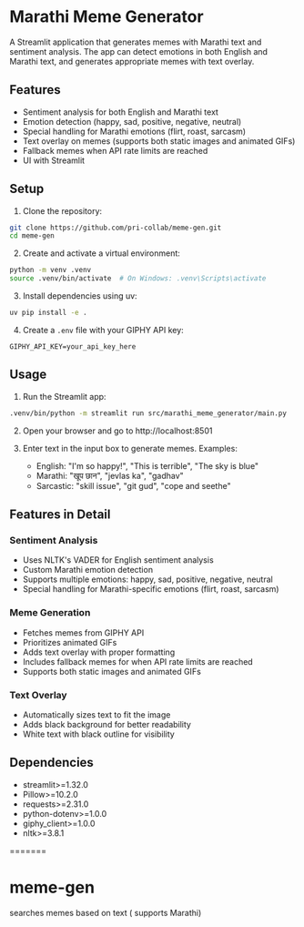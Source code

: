 # Marathi Meme Generator

A Streamlit application that generates memes with Marathi text and sentiment analysis. The app can detect emotions in both English and Marathi text, and generates appropriate memes with text overlay.

## Features

- Sentiment analysis for both English and Marathi text
- Emotion detection (happy, sad, positive, negative, neutral)
- Special handling for Marathi emotions (flirt, roast, sarcasm)
- Text overlay on memes (supports both static images and animated GIFs)
- Fallback memes when API rate limits are reached
- UI with Streamlit



## Setup

1. Clone the repository:
```bash
git clone https://github.com/pri-collab/meme-gen.git
cd meme-gen
```

2. Create and activate a virtual environment:
```bash
python -m venv .venv
source .venv/bin/activate  # On Windows: .venv\Scripts\activate
```

3. Install dependencies using uv:
```bash
uv pip install -e .
```

4. Create a `.env` file with your GIPHY API key:
```
GIPHY_API_KEY=your_api_key_here
```

## Usage

1. Run the Streamlit app:
```bash
.venv/bin/python -m streamlit run src/marathi_meme_generator/main.py
```

2. Open your browser and go to http://localhost:8501

3. Enter text in the input box to generate memes. Examples:
   - English: "I'm so happy!", "This is terrible", "The sky is blue"
   - Marathi: "खूप छान", "jevlas ka", "gadhav"
   - Sarcastic: "skill issue", "git gud", "cope and seethe"

## Features in Detail

### Sentiment Analysis
- Uses NLTK's VADER for English sentiment analysis
- Custom Marathi emotion detection
- Supports multiple emotions: happy, sad, positive, negative, neutral
- Special handling for Marathi-specific emotions (flirt, roast, sarcasm)

### Meme Generation
- Fetches memes from GIPHY API
- Prioritizes animated GIFs
- Adds text overlay with proper formatting
- Includes fallback memes for when API rate limits are reached
- Supports both static images and animated GIFs

### Text Overlay
- Automatically sizes text to fit the image
- Adds black background for better readability
- White text with black outline for visibility

## Dependencies

- streamlit>=1.32.0
- Pillow>=10.2.0
- requests>=2.31.0
- python-dotenv>=1.0.0
- giphy_client>=1.0.0
- nltk>=3.8.1

=======
# meme-gen
searches memes based on text ( supports Marathi)

